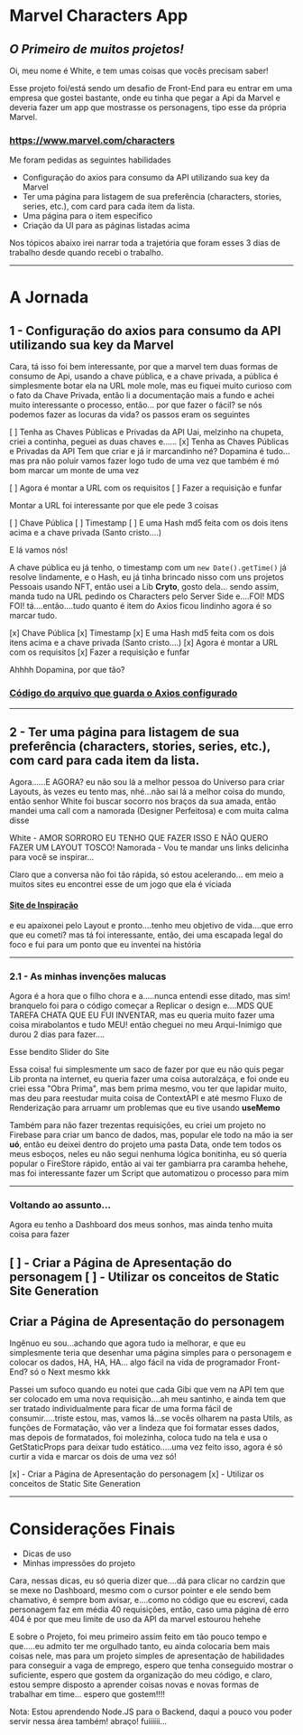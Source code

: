 # Marvel Characters App
## _O Primeiro de muitos projetos!_

Oi, meu nome é White, e tem umas coisas que vocês precisam saber!

Esse projeto foi/está sendo um desafio de Front-End para eu entrar em uma empresa que gostei bastante, onde eu tinha que pegar a Api da Marvel e deveria fazer um app que mostrasse os personagens, tipo esse da própria Marvel.

### https://www.marvel.com/characters

Me foram pedidas as seguintes habilidades

- Configuração do axios para consumo da API utilizando sua key da Marvel
- Ter uma página para listagem de sua preferência (characters, stories, series, etc.), com card para cada item da lista.
- Uma página para o item específico
- Criação da UI para as páginas listadas acima

Nos tópicos abaixo irei narrar toda a trajetória que foram esses 3 dias de trabalho desde quando recebi o trabalho.

---

# A Jornada

## 1 - Configuração do axios para consumo da API utilizando sua key da Marvel

Cara, tá isso foi bem interessante, por que a marvel tem duas formas de consumo de Api, usando a chave pública, e a chave privada, a pública é simplesmente botar ela na URL mole mole, mas eu fiquei muito curioso com o fato da Chave Privada, então li a documentação mais a fundo e achei muito interessante o processo, então... por que fazer o fácil? se nós podemos fazer as locuras da vida? os passos eram os seguintes

[ ] Tenha as Chaves Públicas e Privadas da API
Uai, melzinho na chupeta, criei a continha, peguei as duas chaves e......
[x] Tenha as Chaves Públicas e Privadas da API
Tem que criar e já ir marcandinho né? Dopamina é tudo... mas pra não poluir vamos fazer logo tudo de uma vez que também é mó bom marcar um monte de uma vez

[ ] Agora é montar a URL com os requisitos
[ ] Fazer a requisição e funfar

Montar a URL foi interessante por que ele pede 3 coisas

[ ] Chave Pública
[ ] Timestamp
[ ] E uma Hash md5 feita com os dois itens acima e a chave privada (Santo cristo....)

E lá vamos nós!

A chave pública eu já tenho, o timestamp com um ```new Date().getTime()``` já resolve lindamente, e o Hash, eu já tinha brincado nisso com uns projetos Pessoais usando NFT, então usei a Lib **Cryto**, gosto dela... sendo assim, manda tudo na URL pedindo os Characters pelo Server Side e....FOI! MDS FOI! tá....então....tudo quanto é item do Axios ficou lindinho agora é so marcar tudo.

[x] Chave Pública
[x] Timestamp
[x] E uma Hash md5 feita com os dois itens acima e a chave privada (Santo cristo....)
[x] Agora é montar a URL com os requisitos
[x] Fazer a requisição e funfar

Ahhhh Dopamina, por que tão?

### [Código do arquivo que guarda o Axios configurado]( https://github.com/WhiteAngel13/marvelcharactersapp/blob/main/services/api.ts)
---
## 2 - Ter uma página para listagem de sua preferência (characters, stories, series, etc.), com card para cada item da lista.

Agora......E AGORA? eu não sou lá a melhor pessoa do Universo para criar Layouts, às vezes eu tento mas, nhé...não sai lá a melhor coisa do mundo, então senhor White foi buscar socorro nos braços da sua amada, então mandei uma call com a namorada (Designer Perfeitosa) e com muita calma disse

White - AMOR SORRORO EU TENHO QUE FAZER ISSO E NÃO QUERO FAZER UM LAYOUT TOSCO!
Namorada - Vou te mandar uns links delicinha para você se inspirar...

Claro que a conversa não foi tão rápida, só estou acelerando... em meio a muitos sites eu encontrei esse de um jogo que ela é viciada

#### [Site de Inspiração](https://genshin.mihoyo.com/pt/character/liyue)

e eu apaixonei pelo Layout e pronto....tenho meu objetivo de vida....que erro que eu cometi? mas tá foi interessante, então, dei uma escapada legal do foco e fui para um ponto que eu inventei na história

---
### 2.1 - As minhas invenções malucas

Agora é a hora que o filho chora e a.....nunca entendi esse ditado, mas sim! branquelo foi para o código começar a Replicar o design e....MDS QUE TAREFA CHATA QUE EU FUI INVENTAR, mas eu queria muito fazer uma coisa mirabolantos e tudo MEU! então cheguei no meu Arqui-Inimigo que durou 2 dias para fazer....

Esse bendito Slider do Site

Essa coisa! fui simplesmente um saco de fazer por que eu não quis pegar Lib pronta na internet, eu queria fazer uma coisa autoralzáça, e foi onde eu criei essa "Obra Prima", mas bem prima mesmo, vou ter que lapidar muito, mas deu para reestudar muita coisa de ContextAPI e até mesmo Fluxo de Renderização para arruamr um problemas que eu tive usando **useMemo**

Também para não fazer trezentas requisições, eu criei um projeto no Firebase para criar um banco de dados, mas, popular ele todo na mão ia ser **uó**, então eu deixei dentro do projeto uma pasta Data, onde tem todos os meus esboços, neles eu não segui nenhuma lógica bonitinha, eu só queria popular o FireStore rápido, então ai vai ter gambiarra pra caramba hehehe, mas foi interessante fazer um Script que automatizou o processo para mim 

---

### Voltando ao assunto...

Agora eu tenho a Dashboard dos meus sonhos, mas ainda tenho muita coisa para fazer

[ ] - Criar a Página de Apresentação do personagem
[ ] - Utilizar os conceitos de Static Site Generation
---
## Criar a Página de Apresentação do personagem

Ingênuo eu sou...achando que agora tudo ia melhorar, e que eu simplesmente teria que desenhar uma página simples para o personagem e colocar os dados, HA, HA, HA... algo fácil na vida de programador Front-End? só o Next mesmo kkk

Passei um sufoco quando eu notei que cada Gibi que vem na API tem que ser colocado em uma nova requisição....ah meu santinho, e ainda tem que ser tratado individualmente para ficar de uma forma fácil de consumir.....triste estou, mas, vamos lá...se vocês olharem na pasta Utils, as funções de Formatação, vão ver a lindeza que foi formatar esses dados, mas depois de formatados, foi molezinha, coloca tudo na tela e usa o GetStaticProps para deixar tudo estático.....uma vez feito isso, agora é só curtir a vida e marcar os dois de uma vez só!

[x] - Criar a Página de Apresentação do personagem
[x] - Utilizar os conceitos de Static Site Generation

---

# Considerações Finais

- Dicas de uso
- Minhas impressões do projeto

Cara, nessas dicas, eu só queria dizer que....dá para clicar no cardzin que se mexe no Dashboard, mesmo com o cursor pointer e ele sendo bem chamativo, é sempre bom avisar, e....como no código que eu escrevi, cada personagem faz em média 40 requisições, então, caso uma página dê erro 404 é por que meu limite de uso da API da marvel estourou hehehe

E sobre o Projeto, foi meu primeiro assim feito em tão pouco tempo e que.....eu admito ter me orgulhado tanto, eu ainda colocaria bem mais coisas nele, mas para um projeto simples de apresentação de habilidades para conseguir a vaga de emprego, espero que tenha conseguido mostrar o suficiente, espero que gostem da organização do meu código, e claro, estou sempre disposto a aprender coisas novas e novas formas de trabalhar em time... espero que gostem!!!!

Nota: Estou aprendendo Node.JS para o Backend, daqui a pouco vou poder servir nessa área também! abraço! fuiiiiii...